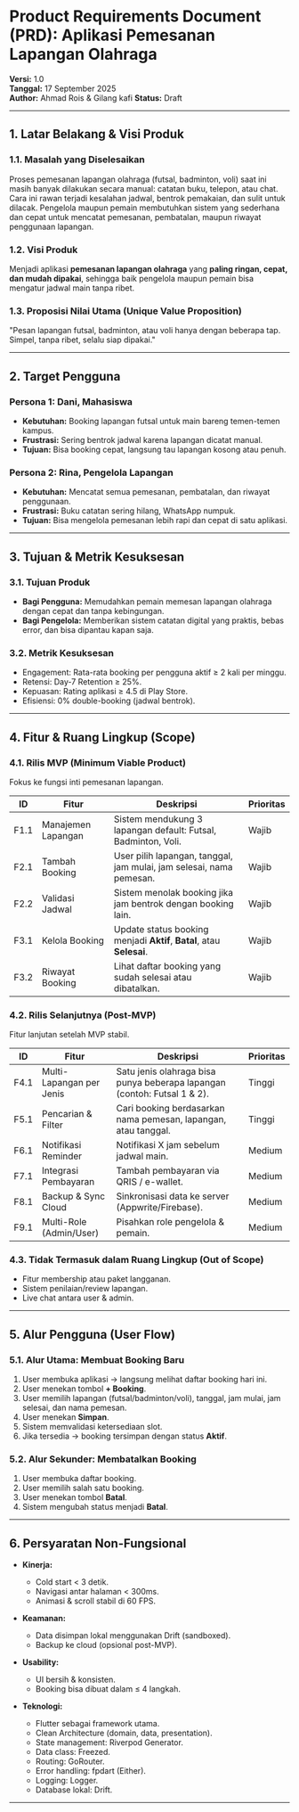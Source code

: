 # Product Requirements Document (PRD): Aplikasi Pemesanan Lapangan Olahraga
**Versi:** 1.0  
**Tanggal:** 17 September 2025  
**Author:** Ahmad Rois & Gilang kafi
**Status:** Draft  

---

## 1. Latar Belakang & Visi Produk

### 1.1. Masalah yang Diselesaikan
Proses pemesanan lapangan olahraga (futsal, badminton, voli) saat ini masih banyak dilakukan secara manual: catatan buku, telepon, atau chat. Cara ini rawan terjadi kesalahan jadwal, bentrok pemakaian, dan sulit untuk dilacak. Pengelola maupun pemain membutuhkan sistem yang sederhana dan cepat untuk mencatat pemesanan, pembatalan, maupun riwayat penggunaan lapangan.

### 1.2. Visi Produk
Menjadi aplikasi **pemesanan lapangan olahraga** yang **paling ringan, cepat, dan mudah dipakai**, sehingga baik pengelola maupun pemain bisa mengatur jadwal main tanpa ribet.

### 1.3. Proposisi Nilai Utama (Unique Value Proposition)
"Pesan lapangan futsal, badminton, atau voli hanya dengan beberapa tap. Simpel, tanpa ribet, selalu siap dipakai."

---

## 2. Target Pengguna

### Persona 1: Dani, Mahasiswa
- **Kebutuhan:** Booking lapangan futsal untuk main bareng temen-temen kampus.  
- **Frustrasi:** Sering bentrok jadwal karena lapangan dicatat manual.  
- **Tujuan:** Bisa booking cepat, langsung tau lapangan kosong atau penuh.  

### Persona 2: Rina, Pengelola Lapangan
- **Kebutuhan:** Mencatat semua pemesanan, pembatalan, dan riwayat penggunaan.  
- **Frustrasi:** Buku catatan sering hilang, WhatsApp numpuk.  
- **Tujuan:** Bisa mengelola pemesanan lebih rapi dan cepat di satu aplikasi.  

---

## 3. Tujuan & Metrik Kesuksesan

### 3.1. Tujuan Produk
- **Bagi Pengguna:** Memudahkan pemain memesan lapangan olahraga dengan cepat dan tanpa kebingungan.  
- **Bagi Pengelola:** Memberikan sistem catatan digital yang praktis, bebas error, dan bisa dipantau kapan saja.  

### 3.2. Metrik Kesuksesan
- Engagement: Rata-rata booking per pengguna aktif ≥ 2 kali per minggu.  
- Retensi: Day-7 Retention ≥ 25%.  
- Kepuasan: Rating aplikasi ≥ 4.5 di Play Store.  
- Efisiensi: 0% double-booking (jadwal bentrok).  

---

## 4. Fitur & Ruang Lingkup (Scope)

### 4.1. Rilis MVP (Minimum Viable Product)
Fokus ke fungsi inti pemesanan lapangan.

| ID   | Fitur                  | Deskripsi                                                                 | Prioritas |
|------|-------------------------|---------------------------------------------------------------------------|-----------|
| F1.1 | Manajemen Lapangan      | Sistem mendukung 3 lapangan default: Futsal, Badminton, Voli.             | Wajib     |
| F2.1 | Tambah Booking          | User pilih lapangan, tanggal, jam mulai, jam selesai, nama pemesan.       | Wajib     |
| F2.2 | Validasi Jadwal         | Sistem menolak booking jika jam bentrok dengan booking lain.              | Wajib     |
| F3.1 | Kelola Booking          | Update status booking menjadi **Aktif**, **Batal**, atau **Selesai**.    | Wajib     |
| F3.2 | Riwayat Booking         | Lihat daftar booking yang sudah selesai atau dibatalkan.                  | Wajib     |

### 4.2. Rilis Selanjutnya (Post-MVP)
Fitur lanjutan setelah MVP stabil.

| ID   | Fitur                    | Deskripsi                                                                 | Prioritas |
|------|---------------------------|---------------------------------------------------------------------------|-----------|
| F4.1 | Multi-Lapangan per Jenis  | Satu jenis olahraga bisa punya beberapa lapangan (contoh: Futsal 1 & 2). | Tinggi    |
| F5.1 | Pencarian & Filter        | Cari booking berdasarkan nama pemesan, lapangan, atau tanggal.            | Tinggi    |
| F6.1 | Notifikasi Reminder       | Notifikasi X jam sebelum jadwal main.                                     | Medium    |
| F7.1 | Integrasi Pembayaran      | Tambah pembayaran via QRIS / e-wallet.                                    | Medium    |
| F8.1 | Backup & Sync Cloud       | Sinkronisasi data ke server (Appwrite/Firebase).                          | Medium    |
| F9.1 | Multi-Role (Admin/User)   | Pisahkan role pengelola & pemain.                                         | Medium    |

### 4.3. Tidak Termasuk dalam Ruang Lingkup (Out of Scope)
- Fitur membership atau paket langganan.  
- Sistem penilaian/review lapangan.  
- Live chat antara user & admin.  

---

## 5. Alur Pengguna (User Flow)

### 5.1. Alur Utama: Membuat Booking Baru
1. User membuka aplikasi → langsung melihat daftar booking hari ini.  
2. User menekan tombol **+ Booking**.  
3. User memilih lapangan (futsal/badminton/voli), tanggal, jam mulai, jam selesai, dan nama pemesan.  
4. User menekan **Simpan**.  
5. Sistem memvalidasi ketersediaan slot.  
6. Jika tersedia → booking tersimpan dengan status **Aktif**.  

### 5.2. Alur Sekunder: Membatalkan Booking
1. User membuka daftar booking.  
2. User memilih salah satu booking.  
3. User menekan tombol **Batal**.  
4. Sistem mengubah status menjadi **Batal**.  

---

## 6. Persyaratan Non-Fungsional

- **Kinerja:**  
  - Cold start < 3 detik.  
  - Navigasi antar halaman < 300ms.  
  - Animasi & scroll stabil di 60 FPS.  

- **Keamanan:**  
  - Data disimpan lokal menggunakan Drift (sandboxed).  
  - Backup ke cloud (opsional post-MVP).  

- **Usability:**  
  - UI bersih & konsisten.  
  - Booking bisa dibuat dalam ≤ 4 langkah.  

- **Teknologi:**  
  - Flutter sebagai framework utama.  
  - Clean Architecture (domain, data, presentation).  
  - State management: Riverpod Generator.  
  - Data class: Freezed.  
  - Routing: GoRouter.  
  - Error handling: fpdart (Either).  
  - Logging: Logger.  
  - Database lokal: Drift.  

---
